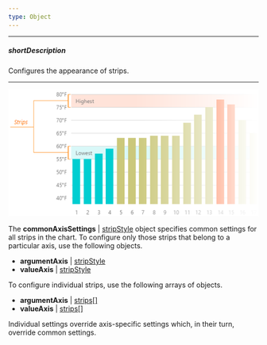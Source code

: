 ```yaml
---
type: Object
---
```

---
##### shortDescription
Configures the appearance of strips.

---
![DevExtreme HTML5 Charts Strips](/images/ChartJS/visual_elements/strips.png)

The **commonAxisSettings** | [stripStyle](/api-reference/20%20Data%20Visualization%20Widgets/dxChart/1%20Configuration/commonAxisSettings/stripStyle '/Documentation/ApiReference/Data_Visualization_Widgets/dxChart/Configuration/commonAxisSettings/stripStyle/') object specifies common settings for all strips in the chart. To configure only those strips that belong to a particular axis, use the following objects.

- **argumentAxis** | [stripStyle](/api-reference/20%20Data%20Visualization%20Widgets/dxChart/1%20Configuration/commonAxisSettings/stripStyle '/Documentation/ApiReference/Data_Visualization_Widgets/dxChart/Configuration/argumentAxis/stripStyle/')     
- **valueAxis** | [stripStyle](/api-reference/20%20Data%20Visualization%20Widgets/dxChart/1%20Configuration/commonAxisSettings/stripStyle '/Documentation/ApiReference/Data_Visualization_Widgets/dxChart/Configuration/valueAxis/stripStyle/')       

To configure individual strips, use the following arrays of objects.

- **argumentAxis** | [strips[]](/Documentation/ApiReference/Data_Visualization_Widgets/dxChart/Configuration/argumentAxis/strips)     
- **valueAxis** | [strips[]](/Documentation/ApiReference/Data_Visualization_Widgets/dxChart/Configuration/valueAxis/strips) 

Individual settings override axis-specific settings which, in their turn, override common settings.